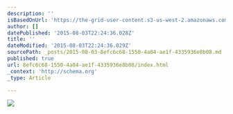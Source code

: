```yaml
---
description: ''
isBasedOnUrl: 'https://the-grid-user-content.s3-us-west-2.amazonaws.com/2a1871e3-fa30-4482-a07b-4ff49be2882d.gif'
author: []
datePublished: '2015-08-03T22:24:36.028Z'
title: ''
dateModified: '2015-08-03T22:24:36.029Z'
sourcePath: _posts/2015-08-03-8efc6c68-1550-4a04-ae1f-4335936e8b08.md
published: true
url: 8efc6c68-1550-4a04-ae1f-4335936e8b08/index.html
_context: 'http://schema.org'
_type: Article

---
```

![](https://the-grid-user-content.s3-us-west-2.amazonaws.com/2a1871e3-fa30-4482-a07b-4ff49be2882d.gif)
